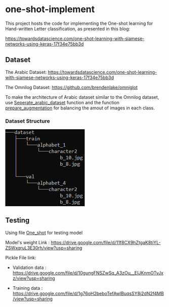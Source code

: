 # one-shot-implement

This project hosts the code for implementing the One-shot learning for Hand-written Letter classification, as presented in this blog:

https://towardsdatascience.com/one-shot-learning-with-siamese-networks-using-keras-17f34e75bb3d

## Dataset

The Arabic Dataset: https://towardsdatascience.com/one-shot-learning-with-siamese-networks-using-keras-17f34e75bb3d

The Omnilog Dataset: https://github.com/brendenlake/omniglot

To make the architecture of Arabic dataset similar to the Omnilog dataset, use [Seperate_arabic_dataset](fix-dataset.py) function and the function [prepare_augmentation](fix-dataset.py) for balancing the amout of images in each class.

### Dataset Structure
![Alt text](https://github.com/Stanley1312/one-shot-implement/blob/master/data.PNG?raw=true "Dataset Structure")

## Testing 
Using file [One_shot](One_shot.ipynb) for testing model

Model's weight Link : https://drive.google.com/file/d/11f8CX9hZtgaK8tiYL-ZSWxqruL3E30rh/view?usp=sharing

Pickle File link: 

- Validation data : https://drive.google.com/file/d/10gungFNSZwSq_A3zOu__EIJKnmOTvJxz/view?usp=sharing 

- Training data : https://drive.google.com/file/d/1g76oH2beboTefAwIBuqsSY8j2dN2f4MB/view?usp=sharing



